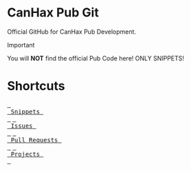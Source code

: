 # CanHax Pub Git
Official GitHub for CanHax Pub Development.

> [!IMPORTANT]
> You will **NOT** find the official Pub Code here! ONLY SNIPPETS!

# Shortcuts
[<kbd> <br> Snippets <br> </kbd>](https://github.com/np-stacks/CanHax-Pub/tree/main/Snippets)  [<kbd> <br> Issues <br> </kbd>](https://github.com/np-stacks/CanHax-Pub/issues)  [<kbd> <br> Pull Requests <br> </kbd>](https://github.com/np-stacks/CanHax-Pub/pulls)  [<kbd> <br> Projects <br> </kbd>](https://github.com/np-stacks/CanHax-Pub/projects)



